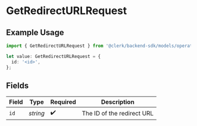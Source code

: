 # GetRedirectURLRequest

## Example Usage

```typescript
import { GetRedirectURLRequest } from '@clerk/backend-sdk/models/operations';

let value: GetRedirectURLRequest = {
  id: '<id>',
};
```

## Fields

| Field | Type     | Required           | Description                |
| ----- | -------- | ------------------ | -------------------------- |
| `id`  | _string_ | :heavy_check_mark: | The ID of the redirect URL |
